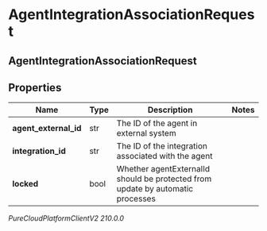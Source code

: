 # AgentIntegrationAssociationRequest

## AgentIntegrationAssociationRequest

## Properties

|Name | Type | Description | Notes|
|------------ | ------------- | ------------- | -------------|
| **agent_external_id** | str | The ID of the agent in external system | |
| **integration_id** | str | The ID of the integration associated with the agent | |
| **locked** | bool | Whether agentExternalId should be protected from update by automatic processes | |



_PureCloudPlatformClientV2 210.0.0_
